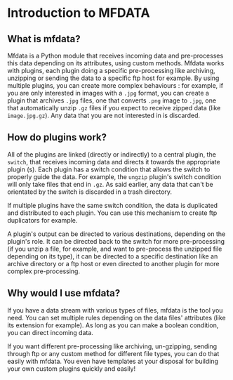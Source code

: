 # Introduction to MFDATA

## What is mfdata?
Mfdata is a Python module that receives incoming data and pre-processes this data depending on its attributes, using custom methods. Mfdata works with plugins, each plugin doing a specific pre-processing like archiving, unzipping or sending the data to a specific ftp host for example. By using multiple plugins, you can create more complex behaviours : for example, if you are only interested in images with a `.jpg` format, you can create a plugin that archives `.jpg` files, one that converts `.png` image to `.jpg`, one that automatically unzip `.gz` files if you expect to receive zipped data (like `image.jpg.gz`). Any data that you are not interested in is discarded.

## How do plugins work?
All of the plugins are linked (directly or indirectly) to a central plugin, the `switch`, that receives incoming data and directs it towards the appropriate plugin (s). Each plugin has a switch condition that allows the switch to properly guide the data. For example, the `ungzip` plugin's switch condition will only take files that end in `.gz`. As said earlier, any data that can't be orientated by the switch is discarded in a trash directory. 

If multiple plugins have the same switch condition, the data is duplicated and distributed to each plugin. You can use this mechanism to create ftp duplicators for example.

A plugin's output can be directed to various destinations, depending on the plugin's role. It can be directed back to the switch for more pre-processing (if you unzip a file, for example, and want to pre-process the unzipped file depending on its type), it can be directed to a specific destination like an archive directory or a ftp host or even directed to another plugin for more complex pre-processing.

## Why would I use mfdata?
If you have a data stream with various types of files, mfdata is the tool you need. You can set multiple rules depending on the data files' attributes (like its extension for example). As long as you can make a boolean condition, you can direct incoming data. 

If you want different pre-processing like archiving, un-gzipping, sending through ftp or any custom method for different file types, you can do that easily with mfdata. You even have templates at your disposal for building your own custom plugins quickly and easily!
